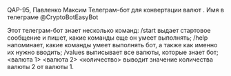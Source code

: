 QAP-95, Павленко Максим Телеграм-бот для конвертации валют . Имя в телеграме @CryptoBotEasyBot


Этот телеграм-бот знает несколько команд:
/start выдает стартовое сообщение и пишет, какие команды еще он умеет выполнять;
/help напоминает, какие команды умеет выполнять бот, а также как именно их нужно вводить;
/values выписывает все валюты, которые знает бот;
<валюта 1> <валюта 2> <количество> выводит значение количества валюты 2 от валюты 1.
